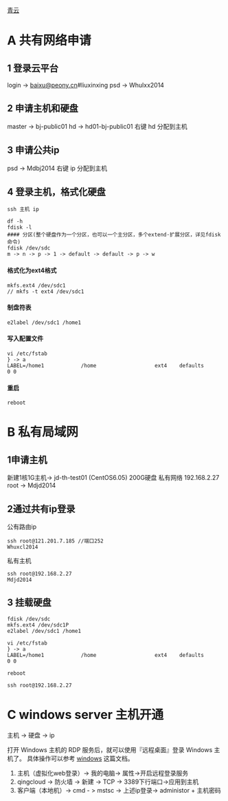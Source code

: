 
[青云](https://www.qingcloud.com/)

# A 共有网络申请
## 1 登录云平台
login -> baixu@peony.cn#liuxinxing
psd   -> Whulxx2014

## 2 申请主机和硬盘
master -> bj-public01
hd        -> hd01-bj-public01
右键 hd 分配到主机

## 3 申请公共ip
psd   -> Mdbj2014
右键 ip 分配到主机

## 4 登录主机，格式化硬盘

```
ssh 主机 ip

df -h
fdisk -l
#### 分区(整个硬盘作为一个分区，也可以一个主分区，多个extend·扩展分区，详见fdisk命令) 
fdisk /dev/sdc 
m -> n -> p -> 1 -> default -> default -> p -> w
```

#### 格式化为ext4格式
```
mkfs.ext4 /dev/sdc1
// mkfs -t ext4 /dev/sdc1
```

#### 制盘符表
```
e2label /dev/sdc1 /home1
```

#### 写入配置文件
```
vi /etc/fstab
} -> a
LABEL=/home1            /home                   ext4    defaults        0 0
```

#### 重启 
```
reboot
```


# B 私有局域网
## 1申请主机
新建1核1G主机-> jd-th-test01 (CentOS6.05)
200G硬盘
私有网络 192.168.2.27
root -> Mdjd2014

## 2通过共有ip登录
公有路由ip 
```
ssh root@121.201.7.185 //端口252
Whuxcl2014
```

私有主机
```
ssh root@192.168.2.27
Mdjd2014
```

## 3 挂载硬盘
```
fdisk /dev/sdc
mkfs.ext4 /dev/sdc1P
e2label /dev/sdc1 /home1

vi /etc/fstab
} -> a
LABEL=/home1            /home                   ext4    defaults        0 0

reboot

ssh root@192.168.2.27
```

# C windows server 主机开通
主机 -> 硬盘 -> ip

打开 Windows 主机的 RDP 服务后，就可以使用『远程桌面』登录 Windows 主机了。
具体操作可以参考 [windows](https://docs.qingcloud.com/faq/index.html#windows) 这篇文档。

1.  主机（虚拟化web登录）-> 我的电脑-> 属性->开启远程登录服务
2.  qingcloud -> 防火墙 -> 新建 -> TCP -> 3389下行端口->应用到主机
3.  客户端（本地机）-> cmd - > mstsc -> 上述ip登录-> administor + 主机密码